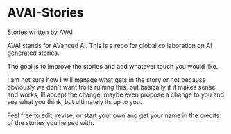 # AVAI-Stories
Stories written by AVAI

AVAI stands for AVanced AI. This is a repo for global collaboration on AI generated stories.

The goal is to improve the stories and add whatever touch you would like.

I am not sure how I will manage what gets in the story or not because obviously we don't want trolls ruining this, but basically if it makes sense and works, Ill accept the change, maybe even propose a change to you and see what you think, but ultimately its up to you.

Feel free to edit, revise, or start your own and get your name in the credits of the stories you helped with.